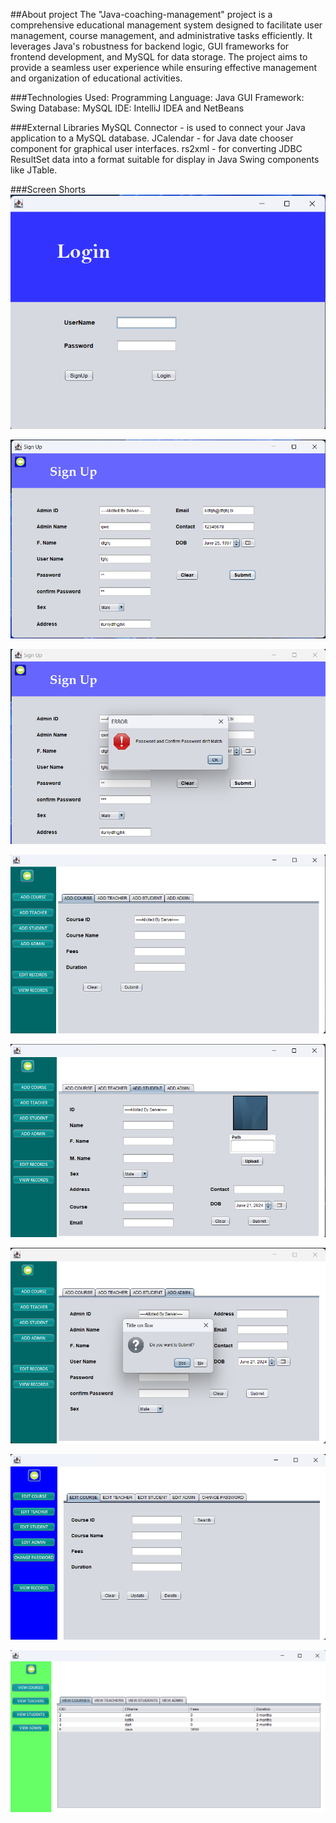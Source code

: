 ##About project
The "Java-coaching-management" project is a comprehensive educational management system designed to facilitate user management, course management, and administrative tasks efficiently. It leverages Java's robustness for backend logic, GUI frameworks for frontend development, and MySQL for data storage. The project aims to provide a seamless user experience while ensuring effective management and organization of educational activities.

###Technologies Used:
Programming Language: Java
GUI Framework: Swing
Database: MySQL
IDE: IntelliJ IDEA and NetBeans

###External Libraries
MySQL Connector - is used to connect your Java application to a MySQL database.
JCalendar - for Java date chooser component for graphical user interfaces.
rs2xml - for converting JDBC ResultSet data into a format suitable for display in Java Swing components like JTable.

###Screen Shorts
![alt text](https://github.com/sujeetarya/Java-coaching-management/blob/master/screenshots/Screenshot1.png?raw=true)

![alt text](https://github.com/sujeetarya/Java-coaching-management/blob/master/screenshots/Screenshot2.png?raw=true)

![alt text](https://github.com/sujeetarya/Java-coaching-management/blob/master/screenshots/Screenshot3.png?raw=true)

![alt text](https://github.com/sujeetarya/Java-coaching-management/blob/master/screenshots/Screenshot4.png?raw=true)

![alt text](https://github.com/sujeetarya/Java-coaching-management/blob/master/screenshots/Screenshot5.png?raw=true)

![alt text](https://github.com/sujeetarya/Java-coaching-management/blob/master/screenshots/Screenshot6.png?raw=true)

![alt text](https://github.com/sujeetarya/Java-coaching-management/blob/master/screenshots/Screenshot7.png?raw=true)

![alt text](https://github.com/sujeetarya/Java-coaching-management/blob/master/screenshots/Screenshot8.png?raw=true)

